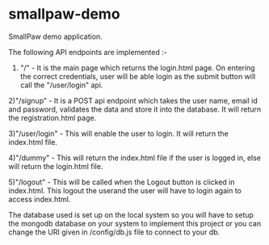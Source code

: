 # smallpaw-demo

SmallPaw demo application.

The following API endpoints are implemented :-

1) "/" - It is the main page which returns the login.html page. On entering the correct credentials, user will be able login as the submit button will call the "/user/login" api. 

2)"/signup" - It is a POST api endpoint which takes the user name, email id and password, validates the data and store it into the database. It will return the registration.html page.

3)"/user/login" - This will enable the user to login. It will return the index.html file.

4)"/dummy" - This will return the index.html file if the user is logged in, else will return the login.html file.

5)"/logout" - This will be called when the Logout button is clicked in index.html. This logout the userand the user will have to login again to access index.html. 

The database used is set up on the local system so you will have to setup the mongodb database on your system to implement this project or you can change the URI given in /config/db.js file to connect to your db. 